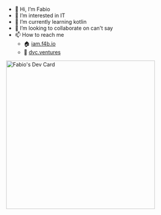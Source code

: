 - 👋 Hi, I’m Fabio
- 👀 I’m interested in IT
- 🌱 I’m currently learning kotlin
- 💞️ I’m looking to collaborate on can't say
- 📫 How to reach me
  - 🏠 [iam.f4b.io](https://iam.f4b.io)
  - 🏢 [dvc.ventures](https://dvc.ventures)  
  
<a href="https://app.daily.dev/f4bio"><img src="https://api.daily.dev/devcards/906d0db494794912ac6c31a8acbfb4b5.png?r=jdw" width="400" alt="Fabio's Dev Card"/></a>
